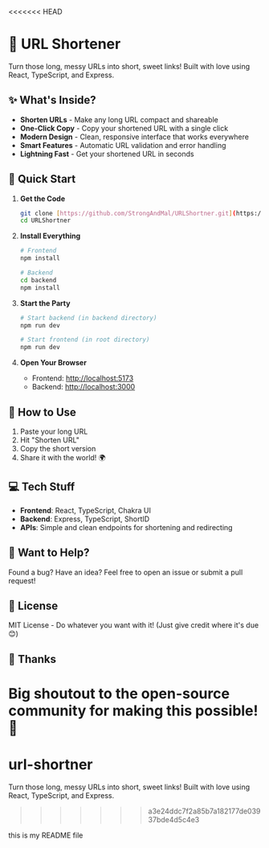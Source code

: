 <<<<<<< HEAD
# 🔗 URL Shortener

Turn those long, messy URLs into short, sweet links! Built with love using React, TypeScript, and Express.

## ✨ What's Inside?

- **Shorten URLs** - Make any long URL compact and shareable
- **One-Click Copy** - Copy your shortened URL with a single click
- **Modern Design** - Clean, responsive interface that works everywhere
- **Smart Features** - Automatic URL validation and error handling
- **Lightning Fast** - Get your shortened URL in seconds

## 🚀 Quick Start

1. **Get the Code**

    ```bash
    git clone [https://github.com/StrongAndMal/URLShortner.git](https://github.com/StrongAndMal/URLShortner.git)
    cd URLShortner
    ```

2. **Install Everything**

    ```bash
    # Frontend
    npm install

    # Backend
    cd backend
    npm install
    ```

3. **Start the Party**

    ```bash
    # Start backend (in backend directory)
    npm run dev

    # Start frontend (in root directory)
    npm run dev
    ```

4. **Open Your Browser**
    - Frontend: [http://localhost:5173](http://localhost:5173)
    - Backend: [http://localhost:3000](http://localhost:3000)

## 🎯 How to Use

1. Paste your long URL
2. Hit "Shorten URL"
3. Copy the short version
4. Share it with the world! 🌍

## 💻 Tech Stuff

- **Frontend**: React, TypeScript, Chakra UI
- **Backend**: Express, TypeScript, ShortID
- **APIs**: Simple and clean endpoints for shortening and redirecting

## 🤝 Want to Help?

Found a bug? Have an idea? Feel free to open an issue or submit a pull request!

## 📜 License

MIT License - Do whatever you want with it! (Just give credit where it's due 😊)

## 🙏 Thanks

Big shoutout to the open-source community for making this possible! 🎉
=======
# url-shortner
Turn those long, messy URLs into short, sweet links! Built with love using React, TypeScript, and Express.
>>>>>>> a3e24ddc7f2a85b7a182177de03937bde4d5c4e3



this is my README file
